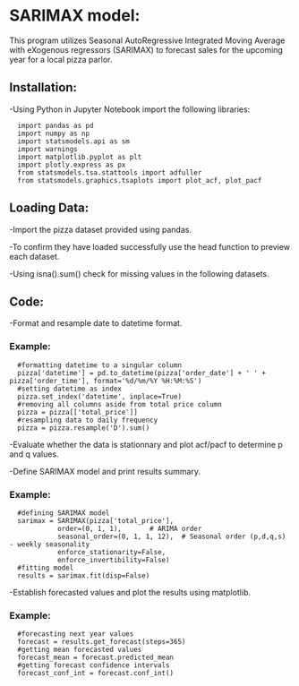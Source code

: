 # SARIMAX model:
This program utilizes Seasonal AutoRegressive Integrated Moving Average with eXogenous regressors (SARIMAX) to forecast sales for the upcoming year for a local pizza parlor. 

## Installation:
-Using Python in Jupyter Notebook import the following libraries:

      import pandas as pd 
      import numpy as np
      import statsmodels.api as sm
      import warnings 
      import matplotlib.pyplot as plt
      import plotly.express as px
      from statsmodels.tsa.stattools import adfuller
      from statsmodels.graphics.tsaplots import plot_acf, plot_pacf

## Loading Data:
-Import the pizza dataset provided using pandas. 

-To confirm they have loaded successfully use the head function to preview each dataset.

-Using isna().sum() check for missing values in the following datasets.


## Code:
-Format and resample date to datetime format.

### Example:

      #formatting datetime to a singular column
      pizza['datetime'] = pd.to_datetime(pizza['order_date'] + ' ' + pizza['order_time'], format='%d/%m/%Y %H:%M:%S')
      #setting datetime as index
      pizza.set_index('datetime', inplace=True)
      #removing all columns aside from total price column
      pizza = pizza[['total_price']]
      #resampling data to daily frequency
      pizza = pizza.resample('D').sum() 

-Evaluate whether the data is stationnary and plot acf/pacf to determine p and q values.

-Define SARIMAX model and print results summary.

### Example:

      #defining SARIMAX model
      sarimax = SARIMAX(pizza['total_price'], 
                order=(0, 1, 1),       # ARIMA order
                seasonal_order=(0, 1, 1, 12),  # Seasonal order (p,d,q,s) - weekly seasonality
                enforce_stationarity=False,
                enforce_invertibility=False)
      #fitting model
      results = sarimax.fit(disp=False)

-Establish forecasted values and plot the results using matplotlib.

### Example:

      #forecasting next year values
      forecast = results.get_forecast(steps=365)  
      #getting mean forecasted values
      forecast_mean = forecast.predicted_mean
      #getting forecast confidence intervals
      forecast_conf_int = forecast.conf_int()
